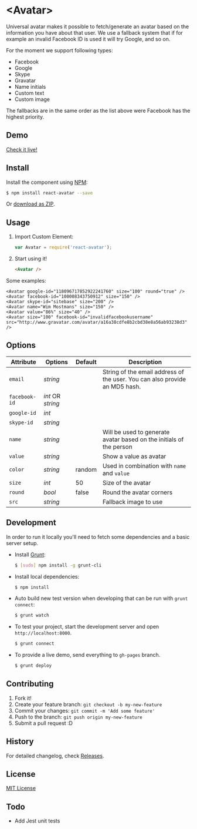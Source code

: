 # &lt;Avatar&gt;

Universal avatar makes it possible to fetch/generate an avatar based on the information you have about that user. 
We use a fallback system that if for example an invalid Facebook ID is used it will try Google, and so on.

For the moment we support following types:
* Facebook
* Google
* Skype
* Gravatar
* Name initials
* Custom text
* Custom image

The fallbacks are in the same order as the list above were Facebook has the highest priority.

## Demo

[Check it live!](http://sitebase.github.io/react-avatar)

## Install

Install the component using [NPM](https://www.npmjs.com/):

```sh
$ npm install react-avatar --save
```

Or [download as ZIP](https://github.com/sitebase/react-avatar/archive/master.zip).


## Usage

1. Import Custom Element:

    ```js
    var Avatar = require('react-avatar');
    ```

2. Start using it!

    ```html
    <Avatar />
    ```

Some examples:

    <Avatar google-id="118096717852922241760" size="100" round="true" />
    <Avatar facebook-id="100008343750912" size="150" />
    <Avatar skype-id="sitebase" size="200" />
    <Avatar name="Wim Mostmans" size="150" />
    <Avatar value="86%" size="40" />
    <Avatar size="100" facebook-id="invalidfacebookusername" src="http://www.gravatar.com/avatar/a16a38cdfe8b2cbd38e8a56ab93238d3" />

## Options

|   Attribute   |      Options      | Default |                                Description                                 |
| ------------- | ----------------- | ------- | -------------------------------------------------------------------------- |
| `email`       | *string*          |         | String of the email address of the user. You can also provide an MD5 hash. |
| `facebook-id` | *int* OR *string* |         |                                                                            |
| `google-id`   | *int*             |         |                                                                            |
| `skype-id`    | *string*          |         |                                                                            |
| `name`        | *string*          |         | Will be used to generate avatar based on the initials of the person        |
| `value`       | *string*          |         | Show a value as avatar                                                     |
| `color`       | *string*          | random  | Used in combination with `name` and `value`                                |
| `size`        | *int*             | 50      | Size of the avatar                                                         |
| `round`       | *bool*            | false   | Round the avatar corners                                                   |
| `src`         | *string*          |         | Fallback image to use                                                      |

## Development

In order to run it locally you'll need to fetch some dependencies and a basic server setup.

* Install [Grunt](http://gruntjs.com/):

    ```sh
    $ [sudo] npm install -g grunt-cli
    ```

* Install local dependencies:

    ```sh
    $ npm install
    ```

* Auto build new test version when developing that can be run with `grunt connect`:

    ```sh
    $ grunt watch
    ```

* To test your project, start the development server and open `http://localhost:8000`.

    ```sh
    $ grunt connect
    ```

* To provide a live demo, send everything to `gh-pages` branch.

    ```sh
    $ grunt deploy
    ```

## Contributing

1. Fork it!
2. Create your feature branch: `git checkout -b my-new-feature`
3. Commit your changes: `git commit -m 'Add some feature'`
4. Push to the branch: `git push origin my-new-feature`
5. Submit a pull request :D

## History

For detailed changelog, check [Releases](https://github.com/sitebase/react-avatar/releases).

## License

[MIT License](http://opensource.org/licenses/MIT)

## Todo
* Add Jest unit tests